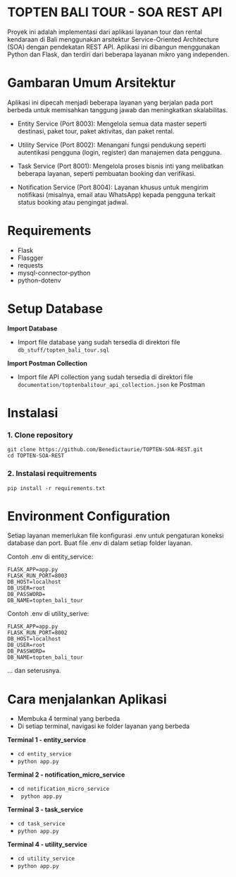 # TOPTEN BALI TOUR - SOA REST API

Proyek ini adalah implementasi dari aplikasi layanan tour dan rental kendaraan di Bali menggunakan arsitektur Service-Oriented Architecture (SOA) dengan pendekatan REST API. Aplikasi ini dibangun menggunakan Python dan Flask, dan terdiri dari beberapa layanan mikro yang independen.
                    
# Gambaran Umum Arsitektur

Aplikasi ini dipecah menjadi beberapa layanan yang berjalan pada port berbeda untuk memisahkan tanggung jawab dan meningkatkan skalabilitas.
- Entity Service (Port 8003): Mengelola semua data master seperti   destinasi, paket tour, paket aktivitas, dan paket rental.
 
- Utility Service (Port 8002): Menangani fungsi pendukung seperti autentikasi pengguna (login, register) dan manajemen data pengguna.
 
- Task Service (Port 8001): Mengelola proses bisnis inti yang melibatkan beberapa layanan, seperti pembuatan booking dan verifikasi.
 
- Notification Service (Port 8004): Layanan khusus untuk mengirim notifikasi (misalnya, email atau WhatsApp) kepada pengguna terkait status booking atau pengingat jadwal.

# Requirements
- Flask
- Flasgger
- requests
- mysql-connector-python
- python-dotenv 

# Setup Database
**Import Database**
- Import file database yang sudah tersedia di direktori file `db_stuff/topten_bali_tour.sql`

**Import Postman Collection**
- Import file API collection yang sudah tersedia di direktori file `documentation/toptenbalitour_api_collection.json` ke Postman

# Instalasi 
### 1. Clone repository
```
git clone https://github.com/Benedictaurie/TOPTEN-SOA-REST.git 
cd TOPTEN-SOA-REST
```
### 2. Instalasi requitrements
`pip install -r requirements.txt`

# Environment Configuration
Setiap layanan memerlukan file konfigurasi .env untuk pengaturan koneksi database dan port. Buat file .env di dalam setiap folder layanan.

Contoh .env di entity_service:
```
FLASK_APP=app.py
FLASK_RUN_PORT=8003
DB_HOST=localhost
DB_USER=root
DB_PASSWORD=
DB_NAME=topten_bali_tour
```
        
Contoh .env di utility_serive:
```
FLASK_APP=app.py
FLASK_RUN_PORT=8002
DB_HOST=localhost
DB_USER=root
DB_PASSWORD=
DB_NAME=topten_bali_tour
```
... dan seterusnya.

# Cara menjalankan Aplikasi
- Membuka 4 terminal yang berbeda
- Di setiap terminal, navigasi ke folder layanan yang berbeda

**Terminal 1 - entity_service**
- `cd entity_service`
- `python app.py`

**Terminal 2 - notification_micro_service**
- `cd notification_micro_service`
- ` python app.py`

**Terminal 3 - task_service**
- `cd task_service`
- `python app.py`

**Terminal 4 - utility_service**
- `cd utility_service`
- `python app.py`
